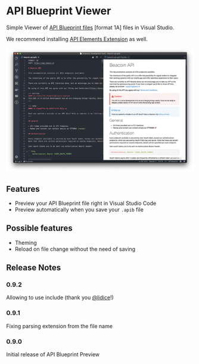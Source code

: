 # API Blueprint Viewer

Simple Viewer of [API Blueprint files](https://apiblueprint.org/) [format 1A] files in Visual Studio.

We recommend installing [API Elements Extension](https://marketplace.visualstudio.com/items?itemName=vncz.vscode-apielements) as well.

![Preview](img/preview.png)

## Features

- Preview your API Blueprint file right in Visual Studio Code
- Preview automatically when you save your `.apib` file

## Possible features

- Theming
- Reload on file change without the need of saving

## Release Notes

### 0.9.2

Allowing to use include (thank you [@lidice](https://github.com/lidice)!)

### 0.9.1

Fixing parsing extension from the file name

### 0.9.0

Initial release of API Blueprint Preview

